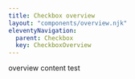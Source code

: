 ```yaml
---
title: Checkbox overview
layout: "components/overview.njk"
eleventyNavigation:
  parent: Checkbox
  key: CheckboxOverview
---
```


overview content
test